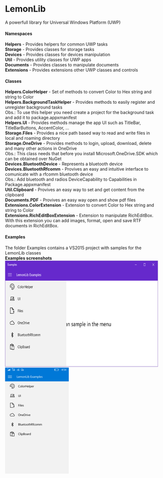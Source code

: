 # LemonLib
A powerfull library for Universal Windows Platform (UWP)

<h4>Namespaces</h4>

<b>Helpers</b> - Provides helpers for common UWP tasks
<br/>
<b>Storage</b> - Provides classes for storage tasks
<br/>
<b>Devices</b> - Provides classes for devices manipulation
<br/>
<b>Util</b> - Provides utility classes for UWP apps
<br/>
<b>Documents</b> - Provides classes to manipulate documents
<br/>
<b>Extensions</b> - Provides extensions other UWP classes and controls

<h4>Classes</h4>

<b>Helpers.ColorHelper</b> - Set of methods to convert Color to Hex string and string to Color
<br/>
<b>Helpers.BackgroundTaskHelper</b> - Provides methods to easily register and unregister background tasks
<br/>
Obs.: To use this helper you need create a project for the background task and add it to package.appxmanifest
<br/>
<b>Helpers.UI</b> - Provides methods manage the app UI such as TitleBar, TitleBarButtons, AccentColor, ...
<br/>
<b>Storage.Files</b> - Provides a nice path based way to read and write files in local and roaming directory
<br/>
<b>Storage.OneDrive</b> - Provides methods to login, upload, download, delete and many other actions in OneDrive
<br/>
Obs.: This class needs that before you install Microsoft.OneDrive.SDK which can be obtained over NuGet
<br/>
<b>Devices.BluetoothDevice</b> - Represents a bluetooth device
<br/>
<b>Devices.BluetoothRfcomm</b> - Provives an easy and intuitive interface to comunicate with a rfcomm bluetooth device
<br/>
Obs.: Add bluetooth and radios DeviceCapability to Capabilities in Package.appxmanifest
<br/>
<b>Util.Clipboard</b> - Provives an easy way to set and get content from the clipboard
<br/>
<b>Documents.PDF</b> - Provives an easy way open and show pdf files
<br/>
<b>Extensions.ColorExtension</b> - Extension to convert Color to Hex string and string to Color
<br/>
<b>Extensions.RichEditBoxExtension</b> - Extension to manipulate RichEditBox. With this extension you can add images, format, open and save RTF documents in RichEditBox.
<br/>


<h4>Examples</h4>

The folder Examples contains a VS2015 project with samples for the LemonLib classes
<br/>
<b>Examples screenshots</b>
<br/>
<img src="https://github.com/AlexanderSilvaB/Lemon-Lib/raw/master/Screenshots/Desktop.png" height="350px"/>
<img src="https://github.com/AlexanderSilvaB/Lemon-Lib/raw/master/Screenshots/Mobile.png" height="350px"/>
